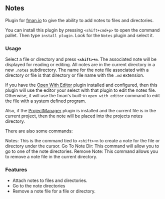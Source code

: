 ## Notes

Plugin for [fman.io](https://fman.io) to give the ability to add notes to files and 
directories.

You can install this plugin by pressing `<shift+cmd+p>` to open the command pallet. 
Then type `install plugin`. Look for the `Notes` plugin and select it.

### Usage

Select a file or directory and press **`<shift>+n`**. The associated note will be 
displayed for reading or editing. All notes are in the current directory in a new 
`.notes` subdirectory. The name for the note file associated with a directory or 
file is that directory or file name with the `.md` extension.

If you have the [Open With Editor](https://github.com/raguay/OpenWithEditor) plugin installed and configured, then this 
plugin will use the editor your select with that plugin to edit the notes file.
Otherwise, it will use the fman's built-in `open_with_editor`  command to edit 
the file with a system defined program.

Also, if the [ProjectManager](https://github.com/raguay/ProjectManager) plugin is installed and the current file is in the 
current project, then the note will be placed into the projects notes directory.

There are also some commands:

Notes:            This is the command tied to `<shift>+n` to create a note for the file or directory under the cursor.
Go To Note Dir:   This command will allow you to go to one of the note directories.
Remove Note:      This command allows you to remove a note file in the current directory.

### Features

 - Attach notes to files and directories.
 - Go to the note directories
 - Remove a note file for a file or directory.
